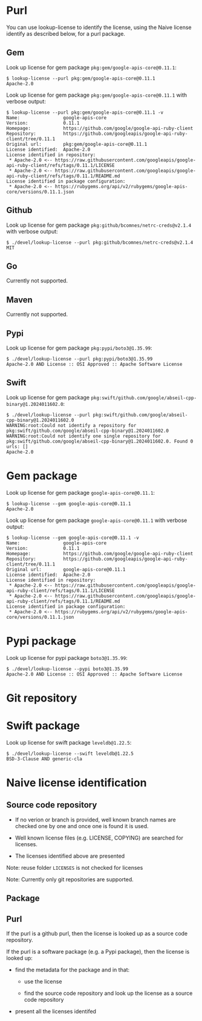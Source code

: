 <!--
SPDX-FileCopyrightText: 2025 Henrik Sandklef <hesa@sandklef.com>

SPDX-License-Identifier: GPL-3.0-or-later
-->

# Purl

You can use lookup-license to identify the license, using the Naive license identify as described below, for a purl package. 

## Gem

Look up license for gem package `pkg:gem/google-apis-core@0.11.1`:

```
$ lookup-license --purl pkg:gem/google-apis-core@0.11.1
Apache-2.0
```

Look up license for gem package `pkg:gem/google-apis-core@0.11.1` with verbose output:

```
$ lookup-license --purl pkg:gem/google-apis-core@0.11.1 -v
Name:                google-apis-core
Version:             0.11.1
Homepage:            https://github.com/google/google-api-ruby-client
Repository:          https://github.com/googleapis/google-api-ruby-client/tree/0.11.1
Original url:        pkg:gem/google-apis-core@0.11.1
License identified:  Apache-2.0
License identified in repository:
 * Apache-2.0 <-- https://raw.githubusercontent.com/googleapis/google-api-ruby-client/refs/tags/0.11.1/LICENSE
 * Apache-2.0 <-- https://raw.githubusercontent.com/googleapis/google-api-ruby-client/refs/tags/0.11.1/README.md
License identified in package configuration:
 * Apache-2.0 <-- https://rubygems.org/api/v2/rubygems/google-apis-core/versions/0.11.1.json
```

## Github

Look up license for gem package `pkg:github/bcomnes/netrc-creds@v2.1.4` with verbose output:

```
$ ./devel/lookup-license --purl pkg:github/bcomnes/netrc-creds@v2.1.4 
MIT
```


## Go

Currently not supported.

## Maven

Currently not supported.

## Pypi

Look up license for gem package `pkg:pypi/boto3@1.35.99`:

```
$ ./devel/lookup-license --purl pkg:pypi/boto3@1.35.99
Apache-2.0 AND License :: OSI Approved :: Apache Software License
```

## Swift

Look up license for gem package `pkg:swift/github.com/google/abseil-cpp-binary@1.2024011602.0`:

```
$ ./devel/lookup-license --purl pkg:swift/github.com/google/abseil-cpp-binary@1.2024011602.0
WARNING:root:Could not identify a repository for pkg:swift/github.com/google/abseil-cpp-binary@1.2024011602.0
WARNING:root:Could not identify one single repository for pkg:swift/github.com/google/abseil-cpp-binary@1.2024011602.0. Found 0 urls: []
Apache-2.0
```

# Gem package

Look up license for gem package `google-apis-core@0.11.1`:

```
$ lookup-license --gem google-apis-core@0.11.1
Apache-2.0
```

Look up license for gem package `google-apis-core@0.11.1` with verbose output:

```
$ lookup-license --gem google-apis-core@0.11.1 -v
Name:                google-apis-core
Version:             0.11.1
Homepage:            https://github.com/google/google-api-ruby-client
Repository:          https://github.com/googleapis/google-api-ruby-client/tree/0.11.1
Original url:        google-apis-core@0.11.1
License identified:  Apache-2.0
License identified in repository:
 * Apache-2.0 <-- https://raw.githubusercontent.com/googleapis/google-api-ruby-client/refs/tags/0.11.1/LICENSE
 * Apache-2.0 <-- https://raw.githubusercontent.com/googleapis/google-api-ruby-client/refs/tags/0.11.1/README.md
License identified in package configuration:
 * Apache-2.0 <-- https://rubygems.org/api/v2/rubygems/google-apis-core/versions/0.11.1.json
```

# Pypi package

Look up license for pypi package `boto3@1.35.99`:

```
$ ./devel/lookup-license --pypi boto3@1.35.99
Apache-2.0 AND License :: OSI Approved :: Apache Software License
```


# Git repository

# Swift package


Look up license for swift package `leveldb@1.22.5`:

```
$ ./devel/lookup-license --swift leveldb@1.22.5
BSD-3-Clause AND generic-cla
```

# Naive license identification

## Source code repository

* If no verion or branch is provided, well known branch names are checked one by one and once one is found it is used.

* Well known license files (e.g. LICENSE, COPYING) are searched for licenses.

* The licenses identified above are presented

Note: reuse folder `LICENSES` is not checked for licenses

Note: Currently only git repositories are supported.

## Package

## Purl

If the purl is a github purl, then the license is looked up as a source code repository.

If the purl is a software package (e.g. a Pypi package), then the license is looked up:

* find the metadata for the package and in that:

    * use the license 

    * find the source code repository and look up the license as a source code repository

* present all the licenses identifed 
